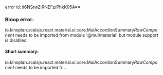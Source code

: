 error id: ii6NSrwZIRNEFz/PhkK05A==
### Bloop error:

io.kinoplan.scalajs.react.material.ui.core.MuiAccordionSummary$RawComponent$ needs to be imported from module '@mui/material' but module support is disabled
#### Short summary: 

io.kinoplan.scalajs.react.material.ui.core.MuiAccordionSummary$RawComponent$ needs to be imported fr...